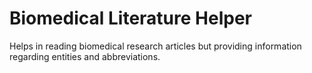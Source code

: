 # Biomedical Literature Helper
Helps in reading biomedical research articles but providing information regarding entities and abbreviations.
